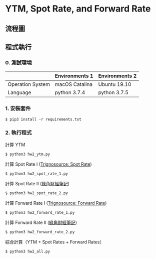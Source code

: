 # YTM, Spot Rate, and Forward Rate

## 流程圖

## 程式執行

### 0. 測試環境

|  | Environments 1 | Environments 2 |
| ------------- | ------------- | ------------- |
| Operation System | macOS Catalina | Ubuntu 19.10 |
| Language | python 3.7.4 | python 3.7.5 |

### 1. 安裝套件

    $ pip3 install -r requirements.txt

### 2. 執行程式

計算 YTM 
    
    $ python3 hw2_ytm.py

計算 Spot Rate I 
([Trignosource: Spot Rate](https://www.trignosource.com/finance/spot%20rate.html))

    $ python3 hw2_spot_rate_1.py

計算 Spot Rate II 
([綠角財經筆記](http://greenhornfinancefootnote.blogspot.com/2010/06/how-to-compute-theoretical-spot-rates.html))

    $ python3 hw2_spot_rate_2.py

計算 Forward Rate I
([Trignosource: Forward Rate](https://www.trignosource.com/finance/Forward%20rate.html))

    $ python3 hw2_forward_rate_1.py

計算 Forward Rate II
([綠角財經筆記](http://greenhornfinancefootnote.blogspot.com/2010/08/how-to-compute-forward-rates-from.html))

    $ python3 hw2_forward_rate_2.py

綜合計算（YTM + Spot Rates + Forward Rates）

    $ python3 hw2_all.py
